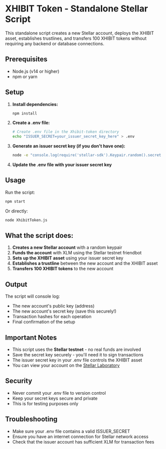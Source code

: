 # XHIBIT Token - Standalone Stellar Script

This standalone script creates a new Stellar account, deploys the XHIBIT asset, establishes trustlines, and transfers 100 XHIBIT tokens without requiring any backend or database connections.

## Prerequisites

- Node.js (v14 or higher)
- npm or yarn

## Setup

1. **Install dependencies:**

   ```bash
   npm install
   ```

2. **Create a .env file:**

   ```bash
   # Create .env file in the Xhibit-token directory
   echo "ISSUER_SECRET=your_issuer_secret_key_here" > .env
   ```

3. **Generate an issuer secret key (if you don't have one):**

   ```bash
   node -e "console.log(require('stellar-sdk').Keypair.random().secret())"
   ```

4. **Update the .env file with your issuer secret key**

## Usage

Run the script:

```bash
npm start
```

Or directly:

```bash
node XhibitToken.js
```

## What the script does:

1. **Creates a new Stellar account** with a random keypair
2. **Funds the account** with XLM using the Stellar testnet friendbot
3. **Sets up the XHIBIT asset** using your issuer secret key
4. **Establishes a trustline** between the new account and the XHIBIT asset
5. **Transfers 100 XHIBIT tokens** to the new account

## Output

The script will console log:

- The new account's public key (address)
- The new account's secret key (save this securely!)
- Transaction hashes for each operation
- Final confirmation of the setup

## Important Notes

- This script uses the **Stellar testnet** - no real funds are involved
- Save the secret key securely - you'll need it to sign transactions
- The issuer secret key in your .env file controls the XHIBIT asset
- You can view your account on the [Stellar Laboratory](https://laboratory.stellar.org/#account-viewer)

## Security

- Never commit your .env file to version control
- Keep your secret keys secure and private
- This is for testing purposes only

## Troubleshooting

- Make sure your .env file contains a valid ISSUER_SECRET
- Ensure you have an internet connection for Stellar network access
- Check that the issuer account has sufficient XLM for transaction fees
